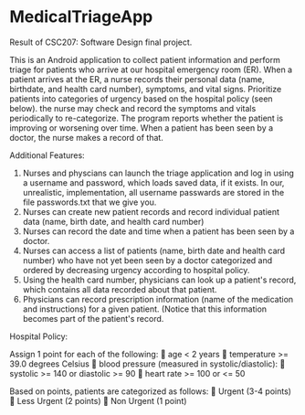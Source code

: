 # MedicalTriageApp
Result of CSC207: Software Design final project. 

This is an Android application to collect patient information and perform triage for patients
who arrive at our hospital emergency room (ER). When a patient arrives at the ER, a nurse
records their personal data (name, birthdate, and health card number), symptoms, and vital
signs. Prioritize patients into categories of urgency based on the hospital
policy (seen below). the nurse may check and record the symptoms and vitals
periodically to re-categorize. The program reports whether the patient is improving or
worsening over time. When a patient has been seen by a doctor, the nurse makes a record of
that.

Additional Features:
1. Nurses and physcians can launch the triage application and log in using a username and
password, which loads saved data, if it exists. In our, unrealistic, implementation, all
username passwards are stored in the file passwords.txt that we give you.
2. Nurses can create new patient records and record individual patient data (name, birth date,
and health card number)
3. Nurses can record the date and time when a patient has been seen by a doctor.
4. Nurses can access a list of patients (name, birth date and health card number) who have not
yet been seen by a doctor categorized and ordered by decreasing urgency according to
hospital policy.
5. Using the health card number, physicians can look up a patient's record, which contains all
data recorded about that patient.
6. Physicians can record prescription information (name of the medication and instructions) for a
given patient. (Notice that this information becomes part of the patient's record.

Hospital Policy:

Assign 1 point for each of the following:
 age < 2 years
 temperature >= 39.0 degrees Celsius
 blood pressure (measured in systolic/diastolic):
 systolic >= 140 or diastolic >= 90
 heart rate >= 100 or <= 50

Based on points, patients are categorized as follows:
 Urgent (3-4 points)
 Less Urgent (2 points)
 Non Urgent (1 point)
